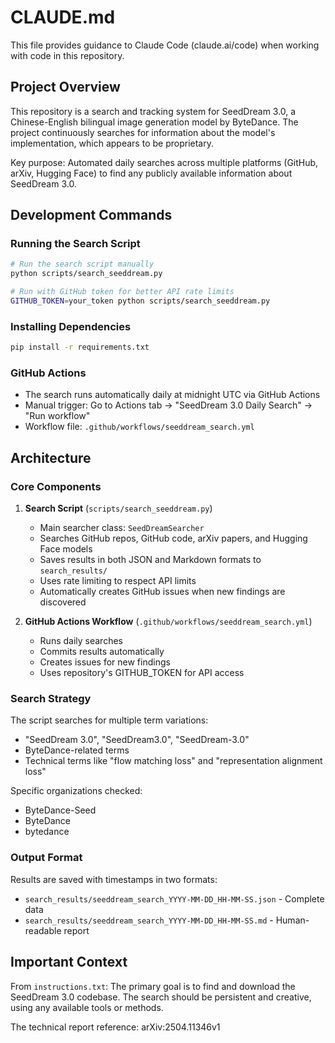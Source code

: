 # CLAUDE.md

This file provides guidance to Claude Code (claude.ai/code) when working with code in this repository.

## Project Overview

This repository is a search and tracking system for SeedDream 3.0, a Chinese-English bilingual image generation model by ByteDance. The project continuously searches for information about the model's implementation, which appears to be proprietary.

Key purpose: Automated daily searches across multiple platforms (GitHub, arXiv, Hugging Face) to find any publicly available information about SeedDream 3.0.

## Development Commands

### Running the Search Script
```bash
# Run the search script manually
python scripts/search_seeddream.py

# Run with GitHub token for better API rate limits
GITHUB_TOKEN=your_token python scripts/search_seeddream.py
```

### Installing Dependencies
```bash
pip install -r requirements.txt
```

### GitHub Actions
- The search runs automatically daily at midnight UTC via GitHub Actions
- Manual trigger: Go to Actions tab → "SeedDream 3.0 Daily Search" → "Run workflow"
- Workflow file: `.github/workflows/seeddream_search.yml`

## Architecture

### Core Components

1. **Search Script** (`scripts/search_seeddream.py`)
   - Main searcher class: `SeedDreamSearcher`
   - Searches GitHub repos, GitHub code, arXiv papers, and Hugging Face models
   - Saves results in both JSON and Markdown formats to `search_results/`
   - Uses rate limiting to respect API limits
   - Automatically creates GitHub issues when new findings are discovered

2. **GitHub Actions Workflow** (`.github/workflows/seeddream_search.yml`)
   - Runs daily searches
   - Commits results automatically
   - Creates issues for new findings
   - Uses repository's GITHUB_TOKEN for API access

### Search Strategy

The script searches for multiple term variations:
- "SeedDream 3.0", "SeedDream3.0", "SeedDream-3.0"
- ByteDance-related terms
- Technical terms like "flow matching loss" and "representation alignment loss"

Specific organizations checked:
- ByteDance-Seed
- ByteDance
- bytedance

### Output Format

Results are saved with timestamps in two formats:
- `search_results/seeddream_search_YYYY-MM-DD_HH-MM-SS.json` - Complete data
- `search_results/seeddream_search_YYYY-MM-DD_HH-MM-SS.md` - Human-readable report

## Important Context

From `instructions.txt`: The primary goal is to find and download the SeedDream 3.0 codebase. The search should be persistent and creative, using any available tools or methods.

The technical report reference: arXiv:2504.11346v1